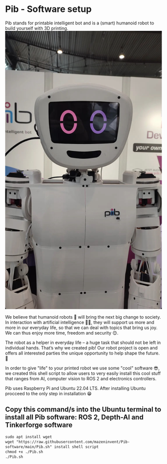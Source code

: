# Pib - Software  setup
Pib stands for printable intelligent bot and is a (smart) humanoid robot to build yourself with 3D printing.
![Pib](https://github.com/mazeninvent/mo/blob/8de1ee4367bac16638b9c30a1c61f8a8f19010ab/IMG-8464.jpg)

We believe that humanoid robots 🤖 will bring the next big change to society. In interaction with artificial intelligence 👨‍💻, they will support us more and more in our everyday life, so that we can deal with topics that bring us joy. We can thus enjoy more time, freedom and security 😊.

The robot as a helper in everyday life – a huge task that should not be left in individual hands. That’s why we created pib! Our robot project is open and offers all interested parties the unique opportunity to help shape the future. 🤖

In order to give "life" to your printed robot we use some "cool" software 😎, we created this shell script to allow users to very easily install this cool stuff that ranges from AI, computer vision to ROS 2 and electronics controllers.

Pib uses Raspberry Pi and Ubuntu 22.04 LTS. After installing Ubuntu procceed to the only step in installation 😁

## Copy this command/s into the Ubuntu terminal to install all Pib software: ROS 2, Depth-AI and Tinkerforge software

```
sudo apt install wget 
wget "https://raw.githubusercontent.com/mazeninvent/Pib-software/main/Pib.sh" install shell script
chmod +x ./Pib.sh
./Pib.sh
```
